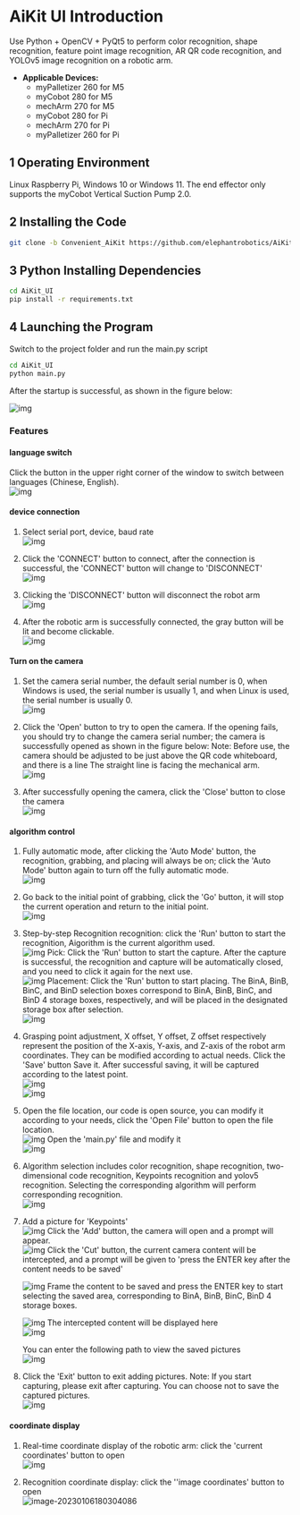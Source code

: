 # **AiKit UI Introduction**

Use Python + OpenCV + PyQt5 to perform color recognition, shape recognition, feature point image recognition, AR QR code recognition, and YOLOv5 image recognition on a robotic arm.

- **Applicable Devices:**
  - myPalletizer 260 for M5
  - myCobot 280 for M5
  - mechArm 270 for M5
  - myCobot 280 for Pi
  - mechArm 270 for Pi
  - myPalletizer 260 for Pi

## 1 Operating Environment

Linux Raspberry Pi, Windows 10 or Windows 11. The end effector only supports the myCobot Vertical Suction Pump 2.0.

## 2 Installing the Code

```bash
git clone -b Convenient_AiKit https://github.com/elephantrobotics/AiKit_UI.git
```

## 3 Python Installing Dependencies

```bash
cd AiKit_UI
pip install -r requirements.txt
```

## 4 Launching the Program

Switch to the project folder and run the main.py script

```bash
cd AiKit_UI
python main.py
```

After the startup is successful, as shown in the figure below:<br>

![img](./libraries/AiKit_UI_img/EN/1.png) 

### **Features**

#### **language switch**

Click the button in the upper right corner of the window to switch between languages (Chinese, English).<br>
![img](./libraries/AiKit_UI_img/EN/27.png)

#### **device connection**

1. Select serial port, device, baud rate<br>![img](./libraries/AiKit_UI_img/EN/2.png)
2. Click the 'CONNECT' button to connect, after the connection is successful, the 'CONNECT' button will change to 'DISCONNECT'<br>
   ![img](./libraries/AiKit_UI_img/EN/3.png)

3. Clicking the 'DISCONNECT' button will disconnect the robot arm<br>
   ![img](./libraries/AiKit_UI_img/EN/4.png)

4. After the robotic arm is successfully connected, the gray button will be lit and become clickable.<br>
   ![img](./libraries/AiKit_UI_img/EN/5.png)

#### **Turn on the camera**

1. Set the camera serial number, the default serial number is 0, when Windows is used, the serial number is usually 1, and when Linux is used, the serial number is usually 0.<br>
   ![img](./libraries/AiKit_UI_img/EN/6.png)

2. Click the 'Open' button to try to open the camera. If the opening fails, you should try to change the camera serial number; the camera is successfully opened as shown in the figure below: Note: Before use, the camera should be adjusted to be just above the QR code whiteboard, and there is a line The straight line is facing the mechanical arm.<br>
   ![img](./libraries/AiKit_UI_img/EN/7.png)

3. After successfully opening the camera, click the 'Close' button to close the camera<br>
   ![img](./libraries/AiKit_UI_img/EN/8.png)

#### **algorithm control**

1. Fully automatic mode, after clicking the 'Auto Mode' button, the recognition, grabbing, and placing will always be on; click the 'Auto Mode' button again to turn off the fully automatic mode.<br>
   ![img](./libraries/AiKit_UI_img/EN/9.png)

2. Go back to the initial point of grabbing, click the 'Go' button, it will stop the current operation and return to the initial point.<br>![img](./libraries/AiKit_UI_img/EN/10.png)

3. Step-by-step 
   Recognition recognition: click the 'Run' button to start the recognition, Aigorithm is the current algorithm used. <br>
   ![img](./libraries/AiKit_UI_img/EN/11.png)
   Pick: Click the 'Run' button to start the capture. After the capture is successful, the recognition and capture will be automatically closed, and you need to click it again for the next use. <br>
   ![img](./libraries/AiKit_UI_img/EN/12.png)
   Placement: Click the 'Run' button to start placing. The BinA, BinB, BinC, and BinD selection boxes correspond to BinA, BinB, BinC, and BinD 4 storage boxes, respectively, and will be placed in the designated storage box after selection.<br>
   ![img](./libraries/AiKit_UI_img/EN/13.png)

4. Grasping point adjustment, X offset, Y offset, Z offset respectively represent the position of the X-axis, Y-axis, and Z-axis of the robot arm coordinates. They can be modified according to actual needs. Click the 'Save' button Save it. After successful saving, it will be captured according to the latest point.<br>
   ![img](./libraries/AiKit_UI_img/EN/14.png)<br>
   ![img](./libraries/AiKit_UI_img/EN/15.png)

5. Open the file location, our code is open source, you can modify it according to your needs, click the 'Open File' button to open the file location.<br> ![img](./libraries/AiKit_UI_img/EN/16.png)
   Open the 'main.py' file and modify it <br>
   ![img](./libraries/AiKit_UI_img/EN/17.png)<br>

6. Algorithm selection includes color recognition, shape recognition, two-dimensional code recognition, Keypoints recognition and yolov5 recognition. Selecting the corresponding algorithm will perform corresponding recognition.<br>
   ![img](./libraries/AiKit_UI_img/EN/18.png)

7. Add a picture for 'Keypoints' <br>
   ![img](./libraries/AiKit_UI_img/EN/19.png)
   Click the 'Add' button, the camera will open and a prompt will appear. <br>
   ![img](./libraries/AiKit_UI_img/EN/20.png)
   Click the 'Cut' button, the current camera content will be intercepted, and a prompt will be given to 'press the ENTER key after the content needs to be saved'<br>

   ![img](./libraries/AiKit_UI_img/EN/21.png)
   Frame the content to be saved and press the ENTER key to start selecting the saved area, corresponding to BinA, BinB, BinC, BinD 4 storage boxes.<br>

   ![img](./libraries/AiKit_UI_img/EN/22.png)
   The intercepted content will be displayed here<br>
   ![img](./libraries/AiKit_UI_img/EN/23.png)

   You can enter the following path to view the saved pictures<br>
   ![img](./libraries/AiKit_UI_img/EN/24.png)

8. Click the 'Exit' button to exit adding pictures. Note: If you start capturing, please exit after capturing. You can choose not to save the captured pictures.<br>
   ![img](./libraries/AiKit_UI_img/EN/19.png)

#### **coordinate display**

1. Real-time coordinate display of the robotic arm: click the 'current coordinates' button to open<br>![img](./libraries/AiKit_UI_img/EN/25.png)

2. Recognition coordinate display: click the ''image coordinates' button to open<br>
   ![image-20230106180304086](./libraries/AiKit_UI_img/EN/26.png)